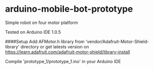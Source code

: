 arduino-mobile-bot-prototype
============================

Simple robot on four motor platform

Tested on Arduino IDE 1.0.5

####Setup
Add AFMotor.h library from 'vendor/Adafruit-Motor-Shield-library' directory or get latests version on https://learn.adafruit.com/adafruit-motor-shield/library-install

Compile 'prototype_1/prototype_1.ino' in your Arduino IDE